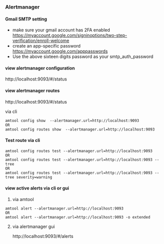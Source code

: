 ### Alertmanager
#### Gmail SMTP setting
* make sure your gmail account has 2FA enabled 
    https://myaccount.google.com/signinoptions/two-step-verification/enroll-welcome
* create an app-specific password
    https://myaccount.google.com/apppasswords
* Use the above sixteen digits password as your smtp_auth_password 

#### view alertmanager configuration 
http://localhost:9093/#/status

#### view alertmanager routes  
http://localhost:9093/#/status

via cli
```
amtool config show  --alertmanager.url=http://localhost:9093 
OR
amtool config routes show  --alertmanager.url=http://localhost:9093
```

#### Test route via cli
```
amtool config routes test --alertmanager.url=http://localhost:9093 
OR
amtool config routes test --alertmanager.url=http://localhost:9093 --tree
OR
amtool config routes test --alertmanager.url=http://localhost:9093 --tree severity=warning
```

#### view active alerts via cli or gui 
1. via amtool 
```
amtool alert --alertmanager.url=http://localhost:9093
OR
amtool alert --alertmanager.url=http://localhost:9093 -o extended 
```
2. via alertmanager gui 
    
    http://localhost:9093/#/alerts

